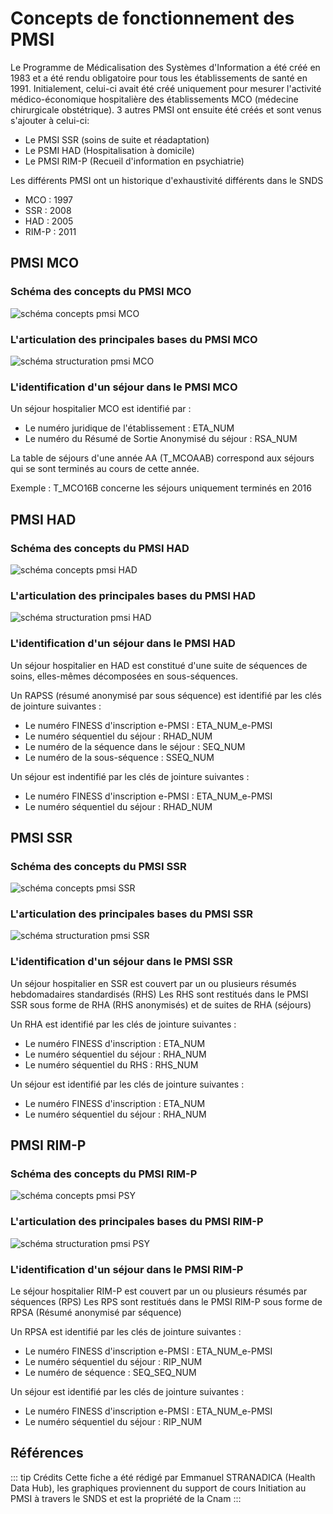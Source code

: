 # Concepts de fonctionnement des PMSI 
<!-- SPDX-License-Identifier: MPL-2.0 -->

Le Programme de Médicalisation des Systèmes d'Information a été créé en 1983 et a été rendu obligatoire pour tous les établissements de santé en 1991.
Initialement, celui-ci avait été créé uniquement pour mesurer l'activité médico-économique hospitalière des établissements MCO (médecine chirurgicale obstétrique).
3 autres PMSI ont ensuite été créés et sont venus s'ajouter à celui-ci:
* Le PMSI SSR (soins de suite et réadaptation)
* Le PSMI HAD (Hospitalisation à domicile)
* Le PMSI RIM-P (Recueil d'information en psychiatrie)

Les différents PMSI ont un historique d'exhaustivité différents dans le SNDS

* MCO : 1997
* SSR : 2008
* HAD : 2005
* RIM-P : 2011

## PMSI MCO

### Schéma des concepts du PMSI MCO
![schéma concepts pmsi MCO](../files/INDS/concepts_mco.png)

### L'articulation des principales bases du PMSI MCO
![schéma structuration pmsi MCO](../files/INDS/structuration_mco.png)

### L'identification d'un séjour dans le PMSI MCO
Un séjour hospitalier MCO est identifié par :
- Le numéro juridique de l'établissement : ETA_NUM
- Le numéro du Résumé de Sortie Anonymisé du séjour : RSA_NUM

La table de séjours d'une année AA (T_MCOAAB) correspond aux séjours qui se sont terminés au cours de cette année.

Exemple : T_MCO16B concerne les séjours uniquement terminés en 2016

## PMSI HAD

### Schéma des concepts du PMSI HAD
![schéma concepts pmsi HAD](../files/INDS/concepts_had.png)

### L'articulation des principales bases du PMSI HAD
![schéma structuration pmsi HAD](../files/INDS/Structuration_tables_HAD.png)

### L'identification d'un séjour dans le PMSI HAD
Un séjour hospitalier en HAD est constitué d'une suite de séquences de soins, elles-mêmes décomposées en sous-séquences.

Un RAPSS (résumé anonymisé par sous séquence) est identifié par les clés de jointure suivantes :
- Le numéro FINESS d'inscription e-PMSI : ETA_NUM_e-PMSI
- Le numéro séquentiel du séjour : RHAD_NUM
- Le numéro de la séquence dans le séjour : SEQ_NUM
- Le numéro de la sous-séquence : SSEQ_NUM

Un séjour est indentifié par les clés de jointure suivantes :
- Le numéro FINESS d'inscription e-PMSI : ETA_NUM_e-PMSI
- Le numéro séquentiel du séjour : RHAD_NUM

## PMSI SSR

### Schéma des concepts du PMSI SSR
![schéma concepts pmsi SSR](../files/INDS/Concepts_SSR.png)

### L'articulation des principales bases du PMSI SSR
![schéma structuration pmsi SSR](../files/INDS/Structuration_tables_SSR.png)

### L'identification d'un séjour dans le PMSI SSR
Un séjour hospitalier en SSR est couvert par un ou plusieurs résumés hebdomadaires standardisés (RHS)
Les RHS sont restitués dans le PMSI SSR sous forme de RHA (RHS anonymisés) et de suites de RHA (séjours)

Un RHA est identifié par les clés de jointure suivantes :
- Le numéro FINESS d'inscription : ETA_NUM
- Le numéro séquentiel du séjour : RHA_NUM
- Le numéro séquentiel du RHS : RHS_NUM

Un séjour est identifié par les clés de jointure suivantes :
- Le numéro FINESS d'inscription : ETA_NUM
- Le numéro séquentiel du séjour : RHA_NUM

## PMSI RIM-P

### Schéma des concepts du PMSI RIM-P
![schéma concepts pmsi PSY](../files/INDS/concepts_PSY.png)

### L'articulation des principales bases du PMSI RIM-P
![schéma structuration pmsi PSY](../files/INDS/Structuration_tables_PSY.png)

### L'identification d'un séjour dans le PMSI RIM-P

Le séjour hospitalier RIM-P est couvert par un ou plusieurs résumés par séquences (RPS)
Les RPS sont restitués dans le PMSI RIM-P sous forme de RPSA (Résumé anonymisé par séquence)

Un RPSA est identifié par les clés de jointure suivantes :
- Le numéro FINESS d'inscription e-PMSI : ETA_NUM_e-PMSI
- Le numéro séquentiel du séjour : RIP_NUM
- Le numéro de séquence : SEQ_SEQ_NUM

Un séjour est identifié par les clés de jointure suivantes :
- Le numéro FINESS d'inscription e-PMSI : ETA_NUM_e-PMSI
- Le numéro séquentiel du séjour : RIP_NUM

## Références

::: tip Crédits
Cette fiche a été rédigé par Emmanuel STRANADICA (Health Data Hub), les graphiques proviennent du support de cours Initiation au PMSI à travers le SNDS et est la propriété de la Cnam
:::

